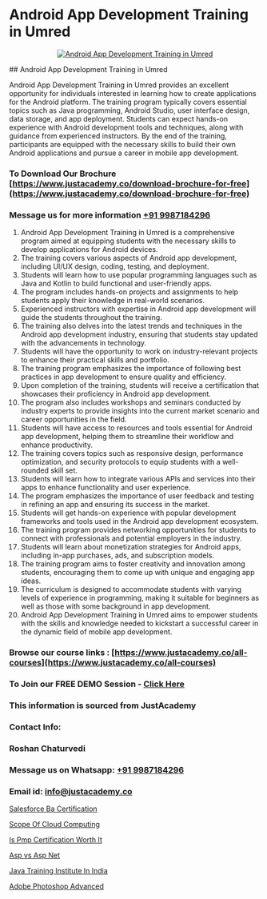# Android App Development Training in Umred

<p align="center">
  <a href="https://justacademy.co/course-detail/android-app-development">
    <img src="https://justacademy.co/storage2/course_image/1676635923_course_image.webp" alt="Android App Development Training in Umred">
  </a>
</p>
## Android App Development Training in Umred

Android App Development Training in Umred provides an excellent opportunity for individuals interested in learning how to create applications for the Android platform. The training program typically covers essential topics such as Java programming, Android Studio, user interface design, data storage, and app deployment. Students can expect hands-on experience with Android development tools and techniques, along with guidance from experienced instructors. By the end of the training, participants are equipped with the necessary skills to build their own Android applications and pursue a career in mobile app development.
### To Download Our Brochure [https://www.justacademy.co/download-brochure-for-free](https://www.justacademy.co/download-brochure-for-free)
### Message us for more information [+91 9987184296](https://api.whatsapp.com/send?phone=919987184296)
1) Android App Development Training in Umred is a comprehensive program aimed at equipping students with the necessary skills to develop applications for Android devices.
2) The training covers various aspects of Android app development, including UI/UX design, coding, testing, and deployment.
3) Students will learn how to use popular programming languages such as Java and Kotlin to build functional and user-friendly apps.
4) The program includes hands-on projects and assignments to help students apply their knowledge in real-world scenarios.
5) Experienced instructors with expertise in Android app development will guide the students throughout the training.
6) The training also delves into the latest trends and techniques in the Android app development industry, ensuring that students stay updated with the advancements in technology.
7) Students will have the opportunity to work on industry-relevant projects to enhance their practical skills and portfolio.
8) The training program emphasizes the importance of following best practices in app development to ensure quality and efficiency.
9) Upon completion of the training, students will receive a certification that showcases their proficiency in Android app development.
10) The program also includes workshops and seminars conducted by industry experts to provide insights into the current market scenario and career opportunities in the field.
11) Students will have access to resources and tools essential for Android app development, helping them to streamline their workflow and enhance productivity.
12) The training covers topics such as responsive design, performance optimization, and security protocols to equip students with a well-rounded skill set.
13) Students will learn how to integrate various APIs and services into their apps to enhance functionality and user experience.
14) The program emphasizes the importance of user feedback and testing in refining an app and ensuring its success in the market.
15) Students will get hands-on experience with popular development frameworks and tools used in the Android app development ecosystem.
16) The training program provides networking opportunities for students to connect with professionals and potential employers in the industry.
17) Students will learn about monetization strategies for Android apps, including in-app purchases, ads, and subscription models.
18) The training program aims to foster creativity and innovation among students, encouraging them to come up with unique and engaging app ideas.
19) The curriculum is designed to accommodate students with varying levels of experience in programming, making it suitable for beginners as well as those with some background in app development.
20) Android App Development Training in Umred aims to empower students with the skills and knowledge needed to kickstart a successful career in the dynamic field of mobile app development.

### Browse our course links : [https://www.justacademy.co/all-courses](https://www.justacademy.co/all-courses) 
### To Join our FREE DEMO Session - [Click Here](https://www.justacademy.co/register-for-course-demo)


### This information is sourced from JustAcademy
### Contact Info:
### Roshan Chaturvedi
### Message us on Whatsapp: [+91 9987184296](https://api.whatsapp.com/send?phone=919987184296)
### Email id: [info@justacademy.co](mailto:info@justacademy.co)
                
[Salesforce Ba Certification](https://www.linkedin.com/pulse/salesforce-ba-certification-justacademy-san-jose-zce0f?trackingId=pXg4Rpj1d2mfKOfxND8uQw%3D%3D&lipi=urn%3Ali%3Apage%3Ad_flagship3_company_admin%3BfKLFXm%2FbTECg8F%2B%2F6%2BCWqA%3D%3D)

[Scope Of Cloud Computing](https://www.linkedin.com/pulse/scope-cloud-computing-justacademy-bristol-mhdqe?trackingId=nCoaGpoXpV7WRC8kcPNSMg%3D%3D&lipi=urn%3Ali%3Apage%3Ad_flagship3_company_admin%3B9IEH5La1R2e7WwLGeLcpkg%3D%3D)

[Is Pmp Certification Worth It](https://medium.com/@prempja40/is-pmp-certification-worth-it-d86cec04d775)

[Asp vs Asp Net](https://medium.com/@prempja40/asp-vs-asp-net-99a9dd7a131d)

[Java Training Institute In India](https://justacademyin.github.io/justacademy/java-training-institute-in-india)

[Adobe Photoshop Advanced](https://justacademyin.github.io/justacademy/adobe-photoshop-advanced)

